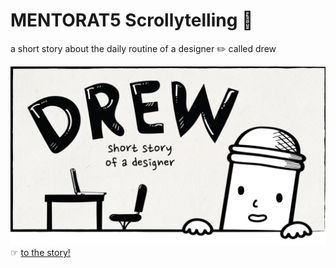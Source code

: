# MENTORAT5 Scrollytelling 📖
a short story about the daily routine of a designer ✏️ called drew

![shot](cover.png)
☞ [to the story!](https://drew-the-designer.netlify.app)
